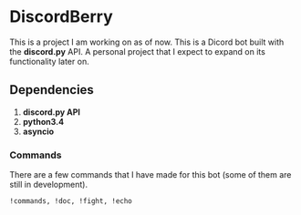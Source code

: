 # DiscordBerry

This is a project I am working on as of now. This is a Dicord bot built with the 
**discord.py** API. A personal project that I expect to expand on its 
functionality later on.

## Dependencies

1. **discord.py API**
2. **python3.4**
3. **asyncio**

### Commands

There are a few commands that I have made for this bot (some of them are still
in development). 

```
!commands, !doc, !fight, !echo
```
